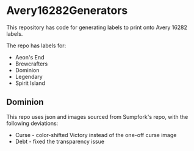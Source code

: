 # Avery16282Generators

This repository has code for generating labels to print onto Avery 16282 labels.

The repo has labels for:

- Aeon's End
- Brewcrafters
- Dominion
- Legendary
- Spirit Island

## Dominion

This repo uses json and images sourced from Sumpfork's repo, with the following deviations:

 - Curse - color-shifted Victory instead of the one-off curse image
 - Debt - fixed the transparency issue